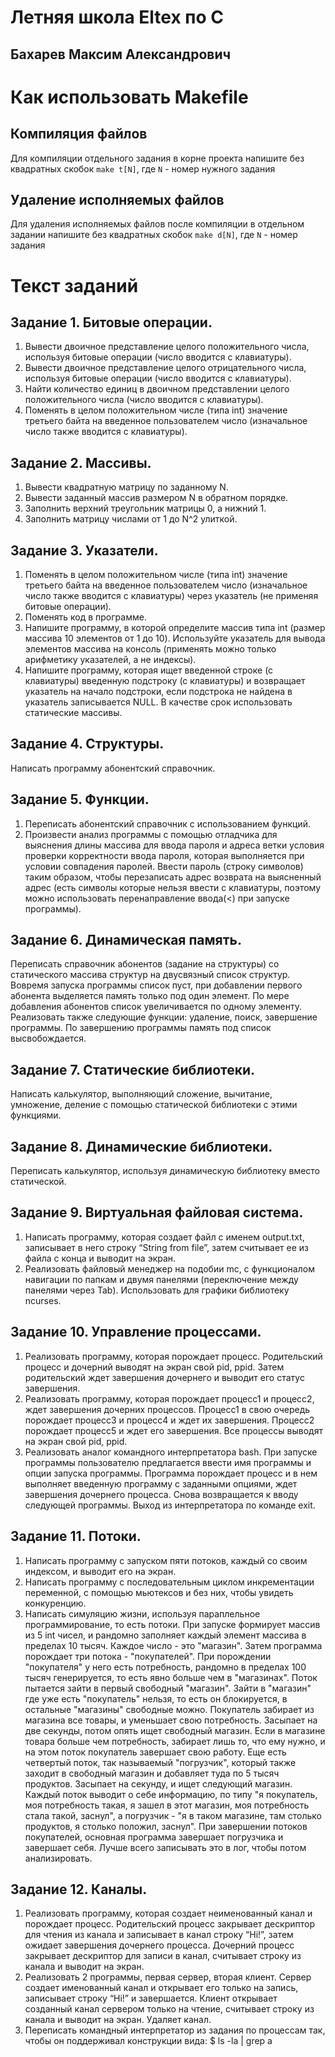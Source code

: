 # **Летняя школа Eltex по C**
## Бахарев Максим Александрович
# **Как использовать Makefile**
## Компиляция файлов
Для компиляции отдельного задания в корне проекта напишите без квадратных скобок `make t[N]`, где `N` - номер нужного задания
## Удаление исполняемых файлов
Для удаления исполняемых файлов после компиляции в отдельном задании напишите без квадратных скобок `make d[N]`, где `N` - номер задания
# **Текст заданий**
## Задание 1. Битовые операции.
1. Вывести двоичное представление целого положительного числа, используя битовые операции (число вводится с клавиатуры).
2. Вывести двоичное представление целого отрицательного числа, используя битовые операции (число вводится с клавиатуры).
3. Найти количество единиц в двоичном представлении целого положительного числа (число вводится с клавиатуры).
4. Поменять в целом положительном числе (типа int) значение третьего байта на введенное пользователем число (изначальное число также вводится с клавиатуры).
## Задание 2. Массивы.
1. Вывести квадратную матрицу по заданному N.
2. Вывести заданный массив размером N в обратном порядке.
3. Заполнить верхний треугольник матрицы 0, а нижний 1.
4. Заполнить матрицу числами от 1 до N^2 улиткой.
## Задание 3. Указатели.
1. Поменять в целом положительном числе (типа int) значение третьего байта на введенное пользователем число (изначальное число также вводится с клавиатуры) через указатель (не применяя битовые операции).
2. Поменять код в программе.
3. Напишите программу, в которой определите массив типа int (размер массива 10 элементов от 1 до 10). Используйте указатель для вывода элементов массива на консоль (применять можно только арифметику указателей, а не индексы).
4. Напишите программу, которая ищет введенной строке (с клавиатуры) введенную подстроку (с клавиатуры) и возвращает указатель на начало подстроки, если подстрока не найдена в указатель записывается NULL. В качестве срок использовать статические массивы.
## Задание 4. Структуры.
Написать программу абонентский справочник.
## Задание 5. Функции.
1. Переписать абонентский справочник с использованием функций.
2. Произвести анализ программы с помощью отладчика для выяснения длины массива для ввода пароля и адреса ветки условия проверки корректности ввода пароля, которая выполняется при условии совпадения паролей.
Ввести пароль (строку символов) таким образом, чтобы перезаписать адрес возврата на выясненный адрес (есть символы которые нельзя ввести с клавиатуры, поэтому можно использовать перенаправление ввода(<) при запуске программы).
## Задание 6. Динамическая память.
Переписать справочник абонентов (задание на структуры) со статического массива структур на двусвязный список структур. Вовремя запуска программы список пуст, при добавлении первого абонента выделяется память только под один элемент. По мере добавления абонентов список увеличивается по одному элементу.
Реализовать также следующие функции: удаление, поиск, завершение программы. По завершению программы память под список высвобождается.
## Задание 7. Статические библиотеки.
Написать калькулятор, выполняющий сложение, вычитание, умножение, деление с помощью статической библиотеки с этими функциями.
## Задание 8. Динамические библиотеки.
Переписать калькулятор, используя динамическую библиотеку вместо статической.
## Задание 9. Виртуальная файловая система.
1. Написать программу, которая создает файл с именем output.txt, записывает в него строку “String from file”, затем считывает ее из файла с конца и выводит на экран.
2. Реализовать файловый менеджер на подобии mc, с функционалом навигации по папкам и двумя панелями (переключение между панелями через Tab). Использовать для графики библиотеку ncurses.
## Задание 10. Управление процессами.
1. Реализовать программу, которая порождает процесс. Родительский процесс и дочерний выводят на экран свой pid, ppid. Затем родительский ждет завершения дочернего и выводит его статус завершения.
2. Реализовать программу, которая порождает процесс1 и процесс2, ждет завершения дочерних процессов. Процесс1 в свою очередь порождает процесс3 и процесс4 и ждет их завершения. Процесс2 порождает процесс5 и ждет его завершения. Все процессы выводят на экран свой pid, ppid.
3. Реализовать аналог командного интерпретатора bash. При запуске программы пользователю предлагается ввести имя программы и опции запуска программы. Программа порождает процесс и в нем выполняет введенную программу с заданными опциями, ждет завершения дочернего процесса.
Снова возвращается к вводу следующей программы. Выход из интерпретатора по команде exit.
## Задание 11. Потоки.
1. Написать программу с запуском пяти потоков, каждый со своим индексом, и выводит его на экран.
2. Написать программу с последовательным циклом инкрементации переменной, с помощью мьютексов и без них, чтобы увидеть конкуренцию.
3. Написать симуляцию жизни, используя параплельное программирование, то есть потоки. При запуске формирует массив из 5 int чисел, и рандомно заполняет каждый элемент массива в пределах 10 тысяч. Каждое число - это "магазин". Затем программа порождает три потока - "покупателей". При порождении "покупателя" у него есть потребность, рандомно в пределах 100 тысяч генерируется, то есть явно больше чем в "магазинах".
Поток пытается зайти в первый свободный "магазин". Зайти в "магазин" где уже есть "покупатель" нельзя, то есть он блокируется, в остальные "магазины" свободные можно. Покупатель забирает из магазина все товары, и уменьшает свою потребность. Засыпает на две секунды, потом опять ищет свободный магазин. Если в магазине товара больше чем потребность, забирает лишь то, что ему нужно, и на этом поток покупатель завершает свою работу.
Еще есть четвертый поток, так называемый "погрузчик", который также заходит в свободный магазин и добавляет туда по 5 тысяч продуктов. Засыпает на секунду, и ищет следующий магазин.
Каждый поток выводит о себе информацию, по типу "я покупатель, моя потребность такая, я зашел в этот магазин, моя потребность стала такой, заснул", а погрузчик - "я в таком магазине, там столько продуктов, я столько положил, заснул". При завершении потоков покупателей, основная программа завершает погрузчика и завершает себя. Лучше всего записывать это в лог, чтобы потом анализировать.
## Задание 12. Каналы.
1. Реализовать программу, которая создает неименованный канал и порождает процесс. Родительский процесс закрывает дескриптор для чтения из канала и записывает в канал строку “Hi!”, затем ожидает завершения дочернего процесса.
Дочерний процесс закрывает дескриптор для записи в канал, считывает строку из канала и выводит на экран.
2. Реализовать 2 программы, первая сервер, вторая клиент. Сервер создает именованный канал и открывает его только на запись, записывает строку “Hi!” и завершается.
Клиент открывает созданный канал сервером только на чтение, считывает строку из канала и выводит на экран. Удаляет канал.
3. Переписать командный интерпретатор из задания по процессам так, чтобы он поддерживал конструкции вида:
$ ls -la | grep a

